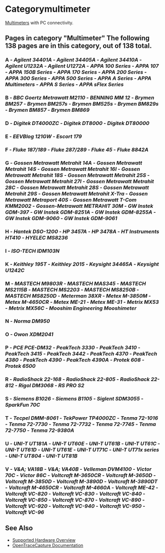 # Categorymultimeter
[Multimeters](https://en.wikipedia.org/wiki/Multimeter) with PC connectivity.
## Pages in category "Multimeter" The following 138 pages are in this category, out of 138 total.
### A \- *Agilent 34401A* \- *Agilent 34405A* \- *Agilent 34410A* \- *Agilent U1232A* \- *Agilent U1272A* \- *APPA 100 Series* \- *APPA 107* \- *APPA 150B Series* \- *APPA 170 Series* \- *APPA 200 Series* \- *APPA 300 Series* \- *APPA 500 Series* \- *APPA A Series* \- *APPA Multimeters* \- *APPA S Series* \- *APPA sFlex Series*
### B \- *BBC Goertz Metrawatt M2110* \- *BENNING MM 12* \- *Brymen BM257* \- *Brymen BM257s* \- *Brymen BM525s* \- *Brymen BM829s* \- *Brymen BM857* \- *Brymen BM869*
### D \- *Digitek DT4000ZC* \- *Digitek DT8000* \- *Digitek DT80000*
### E \- *EEVBlog 121GW* \- *Escort 179*
### F \- *Fluke 187/189* \- *Fluke 287/289* \- *Fluke 45* \- *Fluke 8842A*
### G \- *Gossen Metrawatt Metrahit 14A* \- *Gossen Metrawatt Metrahit 14S* \- *Gossen Metrawatt Metrahit 16I* \- *Gossen Metrawatt Metrahit 18S* \- *Gossen Metrawatt Metrahit 25S* \- *Gossen Metrawatt Metrahit 27I* \- *Gossen Metrawatt Metrahit 28C* \- *Gossen Metrawatt Metrahit 28S* \- *Gossen Metrawatt Metrahit 29S* \- *Gossen Metrawatt Metrahit X-Tra* \- *Gossen Metrawatt Metraport 40S* \- *Gossen Metrawatt T-Com KMM2002* \- *Gossen-Metrawatt METRAHIT 30M* \- *GW Instek GDM-397* \- *GW Instek GDM-8251A* \- *GW Instek GDM-8255A* \- *GW Instek GDM-9060* \- *GW Instek GDM-9061*
### H \- *Hantek DSO-1200* \- *HP 3457A* \- *HP 3478A* \- *HT Instruments HT410* \- *HYELEC MS8236*
### I \- *ISO-TECH IDM103N*
### K \- *Keithley 195T* \- *Keithley 2015* \- *Keysight 34465A* \- *Keysight U1242C*
### M \- *MASTECH M9803R* \- *MASTECH MAS345* \- *MASTECH MS2115B* \- *MASTECH MS2203* \- *MASTECH MS8250B* \- *MASTECH MS8250D* \- *Meterman 38XR* \- *Metex M-3850M* \- *Metex M-4650CR* \- *Metex ME-21* \- *Metex ME-31* \- *Metrix MX53* \- *Metrix MX56C* \- *Mooshim Engineering Mooshimeter*
### N \- *Norma DM950*
### O \- *Owon XDM2041*
### P \- *PCE PCE-DM32* \- *PeakTech 3330* \- *PeakTech 3410* \- *PeakTech 3415* \- *PeakTech 3442* \- *PeakTech 4370* \- *PeakTech 4380* \- *PeakTech 4390* \- *PeakTech 4390A* \- *Protek 608* \- *Protek 6500*
### R \- *RadioShack 22-168* \- *RadioShack 22-805* \- *RadioShack 22-812* \- *Rigol DM3068* \- *RS PRO S2*
### S \- *Siemens B1026* \- *Siemens B1105* \- *Siglent SDM3055* \- *SparkFun 70C*
### T \- *Tecpel DMM-8061* \- *TekPower TP4000ZC* \- *Tenma 72-1016* \- *Tenma 72-7730* \- *Tenma 72-7732* \- *Tenma 72-7745* \- *Tenma 72-7750* \- *Tenma 72-9380A*
### U \- *UNI-T UT181A* \- *UNI-T UT60E* \- *UNI-T UT61B* \- *UNI-T UT61C* \- *UNI-T UT61D* \- *UNI-T UT61E* \- *UNI-T UT71C* \- *UNI-T UT71x series* \- *UNI-T UT804* \- *UNI-T UT81B*
### V \- *V&A; VA18B* \- *V&A; VA40B* \- *Velleman DVM4100* \- *Victor 70C* \- *Victor 86C* \- *Voltcraft M-3650CR* \- *Voltcraft M-3650D* \- *Voltcraft M-3850D* \- *Voltcraft M-3890D* \- *Voltcraft M-3890DT* \- *Voltcraft M-4650CR* \- *Voltcraft M-4660A* \- *Voltcraft ME-42* \- *Voltcraft VC-820* \- *Voltcraft VC-830* \- *Voltcraft VC-840* \- *Voltcraft VC-850* \- *Voltcraft VC-870* \- *Voltcraft VC-890* \- *Voltcraft VC-920* \- *Voltcraft VC-940* \- *Voltcraft VC-950* \- *Voltcraft VC-96*
## See Also
- [Supported Hardware Overview](../supported-hardware.md)
- [OpenTraceCapture Documentation](../../opentracecapture/overview.md)
